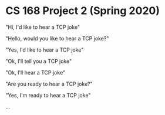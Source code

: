 # CS 168 Project 2 (Spring 2020)

"Hi, I'd like to hear a TCP joke"

"Hello, would you like to hear a TCP joke?"

"Yes, I'd like to hear a TCP joke"

"Ok, I'll tell you a TCP joke"

"Ok, I'll hear a TCP joke"

"Are you ready to hear a TCP joke?"

"Yes, I'm ready to hear a TCP joke"

...
